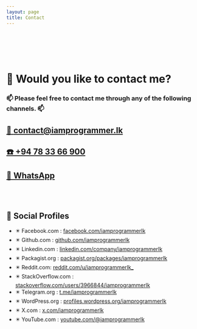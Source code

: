 ```yaml
---
layout: page
title: Contact
---
```


<br>
<br>
<br>
<br>

# 🚀 Would you like to contact me?

### 📫 Please feel free to contact me through any of the following channels. 📫

## [📨 contact@iamprogrammer.lk][email]

## [☎️ +94 78 33 66 900][phone]

## [💬 WhatsApp][whatsapp]

<br>
<br>

## 📣 Social Profiles

- ✴️ Facebook.com : [facebook.com/iamprogrammerlk][facebook]
- ✴️ Github.com : [github.com/iamprogrammerlk][github]
- ✴️ Linkedin.com : [linkedin.com/company/iamprogrammerlk][linkedin]
- ✴️ Packagist.org : [packagist.org/packages/iamprogrammerlk][packagist]
- ✴️ Reddit.com: [reddit.com/u/iamprogrammerlk\_][reddit]
- ✴️ StackOverflow.com : [stackoverflow.com/users/3966844/iamprogrammerlk][stackoverflow]
- ✴️ Telegram.org : [t.me/iamprogrammerlk][telegram]
- ✴️ WordPress.org : [profiles.wordpress.org/iamprogrammerlk][wordpress]
- ✴️ X.com : [x.com/iamprogrammerlk][x]
- ✴️ YouTube.com : [youtube.com/@iamprogrammerlk][youtube]

<br>
<br>
<br>
<br>

[email]: mailto:contact@iamprogrammer.lk
[phone]: tel:+94783366900
[whatsapp]: https://wa.me/+94783366900
[facebook]: https://facebook.com/iamprogrammerlk
[github]: https://github.com/iamprogrammerlk
[linkedin]: https://linkedin.com/company/iamprogrammerlk
[packagist]: https://packagist.org/packages/iamprogrammerlk
[reddit]: https://reddit.com/u/iamprogrammerlk_
[stackoverflow]: https://stackoverflow.com/users/3966844/iamprogrammerlk
[telegram]: https://t.me/iamprogrammerlk
[wordpress]: https://profiles.wordpress.org/iamprogrammerlk
[x]: https://x.com/iamprogrammerlk
[youtube]: https://youtube.com/@iamprogrammerlk
